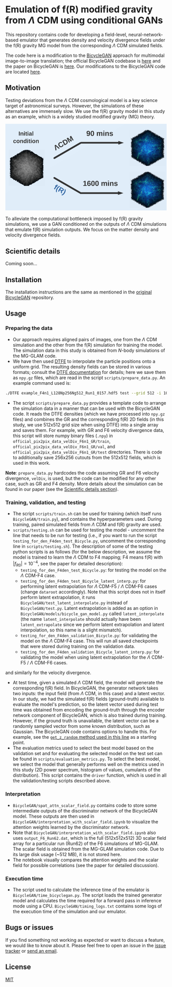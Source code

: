 # Emulation of f(R) modified gravity from $\Lambda$ CDM using conditional GANs

This repository contains code for developing a field-level, neural-network-based emulator that generates density and velocity divergence fields under the f(R) gravity MG model from the corresponding $\Lambda$ CDM simulated fields.

The code here is a modification to the [BicycleGAN](https://junyanz.github.io/BicycleGAN/) approach for multimodal image-to-image translation; the official BicycleGAN codebase is [here](https://github.com/junyanz/BicycleGAN) and the paper on BicycleGAN is [here](https://arxiv.org/abs/1711.11586). Our modifications to the BicycleGAN code are located [here](https://github.com/Yash-10/modified_gravity_emulation/tree/main/BicycleGAN).

## Motivation

Testing deviations from the $\Lambda$ CDM cosmological model is a key science target of astronomical surveys. However, the simulations of these alternatives are immensely slow. We use the f(R) gravity model in this study as an example, which is a widely studied modified gravity (MG) theory.

![Simulation execution time](https://github.com/Yash-10/modified_gravity_emulation/blob/main/imgs/sim_exec_time.png)

To alleviate the computational bottleneck imposed by f(R) gravity simulations, we use a GAN conditioned on the outputs of $\Lambda$ CDM simulations that emulate f(R) simulation outputs. We focus on the matter density and velocity divergence fields.

## Scientific details

Coming soon...

## Installation

The installation instructions are the same as mentioned in the [original BicycleGAN](https://github.com/junyanz/BicycleGAN?tab=readme-ov-file#installation) repository.

## Usage

### Preparing the data
- Our approach requires aligned pairs of images, one from the $\Lambda$ CDM simulation and the other from the f(R) simulation for training the model. The simulation data in this study is obtained from $N$-body simulations of the MG-GLAM code.
- We have then used [DTFE](https://github.com/MariusCautun/DTFE) to interpolate the particle positions onto a uniform grid. The resulting density fields can be stored in various formats; consult the [DTFE documentation](https://github.com/MariusCautun/DTFE/blob/master/documentation/DTFE_user_guide.pdf) for details; here we save them as `npy.gz` files, which are read in the script `scripts/prepare_data.py`. An example command used is:

```bash
./DTFE example_F4n1_L128Np256Ng512_Run1_0157.hdf5 test --grid 512 -i 105 --output 101 --field density_a velocity_a divergence_a --periodic
```

- The script `scripts/prepare_data.py` provides a template code to arrange the simulation data in a manner that can be used with the BicycleGAN code. It reads the DTFE densities (which we have processed into `npy.gz` files) and combines the GR and the corresponding f(R) 2D fields (in this study, we use 512x512 grid size when using DTFE) into a single array and saves them. For example, with GR and F6 velocity divergence data, this script will store numpy binary files (`.npy`) in `official_pix2pix_data_velDiv_F6n1_GR/train`, `official_pix2pix_data_velDiv_F6n1_GR/val`, and `official_pix2pix_data_velDiv_F6n1_GR/test` directories. There is code to additionally save 256x256 cutouts from the 512x512 fields, which is used in this work.

**Note**: `prepare_data.py` hardcodes the code assuming GR and F6 velocity divergence, `velDiv`, is used, but the code can be modified for any other case, such as GR and F4 density. More details about the simulation can be found in our paper (see the [Scientific details section](https://github.com/Yash-10/modified_gravity_emulation?tab=readme-ov-file#scientific-details)).

### Training, validation, and testing
- The script `scripts/train.sh` can be used for training (which itself runs `BicycleGAN/train.py`), and contains the hyperparameters used. During training, paired simulated fields from $\Lambda$ CDM and f(R) gravity are used. 
- `scripts/testing.sh` can be used for testing the model - uncomment the line that needs to be run for testing (i.e., if you want to run the script `testing_for_den_F4den_test_Bicycle.py`, uncomment the corresponding line in `scripts/testing.sh`). The description of some of the testing python scripts is as follows (for the below description, we assume the model is trained to learn the $\Lambda$ CDM to F4 mapping; F4 means f(R) with $|f_{R0}| = 10^{-4}$, see the paper for detailed description):
    - `testing_for_den_F4den_test_Bicycle.py`: for testing the model on the $\Lambda$ CDM-F4 case.
    - `testing_for_den_F4den_test_Bicycle_latent_interp.py`: for performing latent extrapolation for $\Lambda$ CDM-F5 / $\Lambda$ CDM-F6 cases (change `dataroot` accordingly). Note that this script does not in itself perform latent extrapolation, it runs `BicycleGAN/test_latent_interpolate.py` instead of `BicycleGAN/test.py`. Latent extrapolation is added as an option in `BicycleGAN/models/bicycle_gan_model.py` called `latent_interpolate` (the name `latent_interpolate` should actually have been `latent_extrapolate` since we perform latent extrapolation and latent interpolation, so this name is a slight mismatch).
    - `testing_for_den_F4den_validation_Bicycle.py`: for validating the model on the $\Lambda$ CDM-F4 case. This will run all saved checkpoints that were stored during training on the validation data.
    - `testing_for_den_F4den_validation_Bicycle_latent_interp.py`: for validating the model when using latent extrapolation for the $\Lambda$ CDM-F5 / $\Lambda$ CDM-F6 cases.

and similarly for the velocity divergence.
- At test time, given a simulated $\Lambda$ CDM field, the model will generate the corresponding f(R) field. In BicycleGAN, the generator network takes two inputs: the input field (from $\Lambda$ CDM, in this case) and a latent vector. In our study, we had the simulated f(R) fields (ground-truth) available to evaluate the model's prediction, so the latent vector used during test time was obtained from encoding the ground-truth through the encoder network component of BicycleGAN, which is also trained during training. However, if the ground truth is unavailable, the latent vector can be a randomly sampled vector from some known distribution, such as Gaussian. The BicycleGAN code contains options to handle this. For example, see the [`get_z_random` method used in this line](https://github.com/Yash-10/modified_gravity_emulation/blob/4e96cfde58ad9b0275d80bf6768daac4b8e43328/BicycleGAN/models/bicycle_gan_model.py#L112) as a starting point.
- The evaluation metrics used to select the best model based on the validation set and for evaluating the selected model on the test set can be found in `scripts/evaluation_metrics.py`. To select the best model, we select the model that generally performs well on the metrics used in this study (2D power spectrum, histogram of values, cumulants of the distribution). This script contains the `driver` function, which is used in all the validation/testing scripts described above.

### Interpretation
- `BicycleGAN/spat_attn_scalar_field.py` contains code to store some intermediate outputs of the discriminator network of the BicycleGAN model. These outputs are then used in `BicycleGAN/interpretation_with_scalar_field.ipynb` to visualize the attention weights learned by the discriminator network.
- Note that `BicycleGAN/interpretation_with_scalar_field.ipynb` also uses `output_F6_Run62.dat`, which is the full (512x512x512) 3D scalar field array for a particular run (Run62) of the F6 simulations of MG-GLAM. The scalar field is obtained from the MG-GLAM simulation code. Due to its large disk usage (~512 MB), it is not stored here.
- The notebook visually compares the attention weights and the scalar field for possible correlations (see the paper for detailed discussion).

### Execution time
- The script used to calculate the inference time of the emulator is `BicycleGAN/time_bicyclegan.py`. The script loads the trained generator model and calculates the time required for a forward pass in inference mode using a CPU. `BicycleGAN/timing_logs.txt` contains some logs of the execution time of the simulation and our emulator.


## Bugs or issues
If you find something not working as expected or want to discuss a feature, we would like to know about it. Please feel free to open an issue in the [issue tracker](https://github.com/Yash-10/modified_gravity_emulation/issues) or [send an email](yashgondhalekar567@gmail.com).

## License
[MIT](https://github.com/Yash-10/modified_gravity_emulation/blob/main/LICENSE)
